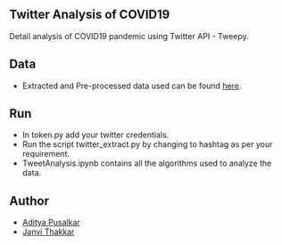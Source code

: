 ## Twitter Analysis of COVID19 
Detail analysis of COVID19 pandemic using Twitter API - Tweepy.

## Data
- Extracted and Pre-processed data used can be found [here](https://drive.google.com/drive/folders/1MrgxBXAi9iJJDtx7hQKiQ2ewPzU1N263?usp=sharing).

## Run 
- In token.py add your twitter credentials.
- Run the script twitter_extract.py by changing to hashtag as per your requirement.
- TweetAnalysis.ipynb contains all the algorithms used to analyze the data.

## Author 
- [Aditya Pusalkar](https://github.com/AdityaPusalkar)
- [Janvi Thakkar](https://github.com/jvt3112)
